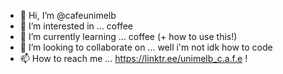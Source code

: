 - 👋 Hi, I’m @cafeunimelb
- 👀 I’m interested in ... coffee 
- 🌱 I’m currently learning ... coffee (+ how to use this!) 
- 💞️ I’m looking to collaborate on ... well i'm not idk how to code 
- 📫 How to reach me ... https://linktr.ee/unimelb_c.a.f.e !

<!---
cafeunimelb/cafeunimelb is a ✨ special ✨ repository because its `README.md` (this file) appears on your GitHub profile.
You can click the Preview link to take a look at your changes.
--->
